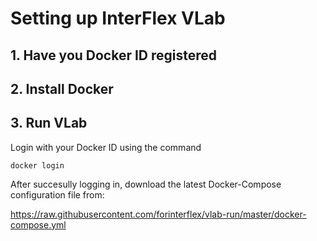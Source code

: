 # Setting up InterFlex VLab

## 1. Have you Docker ID registered

## 2. Install Docker

## 3. Run VLab

Login with your Docker ID using the command

`docker login`

After succesully logging in, download the latest Docker-Compose configuration file from:

https://raw.githubusercontent.com/forinterflex/vlab-run/master/docker-compose.yml

